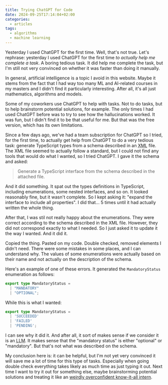 ```yaml
---
title: Trying ChatGPT for Code
date: 2024-09-25T17:14:04+02:00
categories:
  - articles
tags:
  - algorithms
  - machine learning
---
```


Yesterday I used ChatGPT for the first time. Well, that's not true. Let's rephrase: yesterday I used ChatGPT for the first time *to actually help me complete a task*. A boring tedious task. It did help me complete the task, but I'm still not very convinced on whether it was faster than doing it manually.

<!--more-->

In general, artificial intelligence is a topic I avoid in this website. Maybe it stems from the fact that I had way too many ML and AI-related courses in my masters and I didn't find it particularly interesting. After all, it's all just mathematics, algorithms and models.

Some of my coworkers use ChatGPT to help with tasks. Not to do tasks, but to help brainstorm potential solutions, for example. The only times I had used ChatGPT before was to try to see how the hallucinations worked. It was fun, but I didn't find it to be that useful for me. But that was the free version, which has its own limitations.

Since a few days ago, we've had a team subscription for ChatGPT so I tried, for the first time, to actually get help from ChatGPT to do a very tedious task: generate TypeScript types from a schema described in an <abbr title="Extensible Markup Language">XML</abbr> file. The XML file seemed to actually follow a standard, but I could not find any tools that would do what I wanted, so I tried ChatGPT. I gave it the schema and asked:

> Generate a TypeScript interface from the schema described in the attached file.

And it did something. It spat out the types definitions in TypeScript, including enumerations, some nested interfaces, and so on. It looked reasonably fine, but it wasn't complete. So I kept asking it: "expand the interface to include all properties". I did that... 5 times until it had actually written the whole thing.

After that, I was stil not really happy about the enumerations. They were correct according to the schema described in the XML file. However, they did not correspond exactly to what I needed. So I just asked it to update it the way I wanted. And it did it.

Copied the thing. Pasted on my code. Double checked, removed elements I didn't need. There were some mistakes in some places, and I can understand why. The values of some enumerations were actually based on their name and not actually on the description of the schema.

Here's an example of one of these errors. It generated the `MandatoryStatus` enumeration as follows:

```typescript
export type MandatoryStatus = 
  | "MANDATORY"
  | "OPTIONAL";
```

While this is what I wanted:

```typescript
export type MandatoryStatus =
  | 'SUCCEEDED'
  | 'FAILED'
  | 'PENDING';
```

I can see why it did it. And after all, it sort of makes sense if we consider it is an <abbr title="Large Language Model">LLM</abbr>. It makes sense that the "mandatory status" is either "optional" or "mandatory". But that's not what was described on the schema.

My conclusion here is: it can be helpful, but I'm not yet very convinced it will save me a lot of time for this type of tasks. Especially when going double check everything takes likely as much time as just typing it out. Next time I want to try it out for something else, maybe brainstorming potential solutions and treating it like an [weirdly overconfident know-it-all intern](https://simonwillison.net/2024/Sep/20/using-llms-for-code/).
